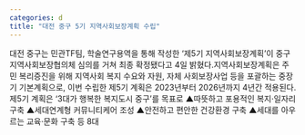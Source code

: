 ```yaml
---
categories: d
title: "대전 중구 5기 지역사회보장계획 수립"
---
```

대전 중구는 민관TF팀, 학술연구용역을 통해 작성한 ‘제5기 지역사회보장계획’이 중구 지역사회보장협의체 심의를 거쳐 최종 확정됐다고 4일 밝혔다.지역사회보장계획은 주민 복리증진을 위해 지역사회 복지 수요와 자원, 자체 사회보장사업 등을 포괄하는 중장기 기본계획으로, 이번 수립한 제5기 계획은 2023년부터 2026년까지 4년간 적용된다.제5기 계획은 ‘3대가 행복한 복지도시 중구’를 목표로 ▲따뜻하고 포용적인 복지·일자리 구축 ▲세대연계형 커뮤니티케어 조성 ▲안전하고 편안한 건강환경 구축 ▲세대를 아우르는 교육·문화 구축 등 8대